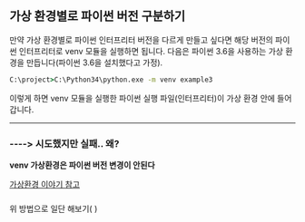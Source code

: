 ## 가상 환경별로 파이썬 버전 구분하기

만약 가상 환경별로 파이썬 인터프리터 버전을 다르게 만들고 싶다면 해당 버전의 파이썬 인터프리터로 venv 모듈을 실행하면 됩니다. 다음은 파이썬 3.6을 사용하는 가상 환경을 만듭니다(파이썬 3.6을 설치했다고 가정).

```cmd
C:\project>C:\Python34\python.exe -m venv example3
```

이렇게 하면 venv 모듈을 실행한 파이썬 실행 파일(인터프리터)이 가상 환경 안에 들어갑니다.

---

### ----> 시도했지만 실패.. 왜?

 **venv 가상환경은 파이썬 버전 변경이 안된다**

[가상환경 이야기 참고](https://equus3144.medium.com/%ED%8C%8C%EC%9D%B4%EC%8D%AC-%EA%B0%80%EC%83%81%ED%99%98%EA%B2%BD%EC%9D%80-%EC%99%9C-%EC%9D%B4%EB%A0%87%EA%B2%8C-%EB%8B%A4%EC%96%91%ED%95%98%EA%B3%A0-%EA%B0%9C%EB%B0%9C%EC%9E%90%EB%93%A4%EC%9D%80-%EC%99%9C-%EC%9D%B4%EB%A0%87%EA%B2%8C-%EB%8B%A4%EC%96%91%ED%95%9C-%EA%B0%80%EC%83%81%ED%99%98%EA%B2%BD%EC%9D%84-%EB%A7%8C%EB%93%A4%EC%97%88%EC%9D%84%EA%B9%8C-8173992f28e2)

### 

위 방법으로 일단 해보기(   )